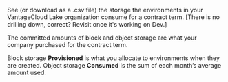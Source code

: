 
See (or download as a .csv file) the storage the environments in your VantageCloud Lake organization consume for a contract term. [There is no drilling down, correct? Revisit once it's working on Dev.]

The committed amounts of block and object storage are what your company purchased for the contract term.

Block storage **Provisioned** is what you allocate to environments when they are created. Object storage **Consumed** is the sum of each month’s average amount used.

